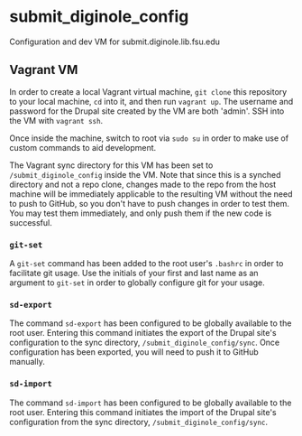 # submit_diginole_config
Configuration and dev VM for submit.diginole.lib.fsu.edu

## Vagrant VM
In order to create a local Vagrant virtual machine, `git clone` this repository
to your local machine, `cd` into it, and then run `vagrant up`. The username and 
password for the Drupal site created by the VM are both 'admin'. SSH into the VM
with `vagrant ssh`.

Once inside the machine, switch to root via `sudo su` in order to make use of 
custom commands to aid development.

The Vagrant sync directory for this VM has been set to `/submit_diginole_config`
inside the VM. Note that since this is a synched directory and not a repo clone,
changes made to the repo from the host machine will be immediately applicable to 
the resulting VM without the need to push to GitHub, so you don't have to push 
changes in order to test them. You may test them immediately, and only push them
if the new code is successful.

### `git-set`
A `git-set` command has been added to the root user's `.bashrc` in order to
facilitate git usage. Use the initials of your first and last name as an 
argument to `git-set` in order to globally configure git for your usage.

### `sd-export`
The command `sd-export` has been configured to be globally available to the
root user. Entering this command initiates the export of the Drupal site's 
configuration to the sync directory, `/submit_diginole_config/sync`. Once
configuration has been exported, you will need to push it to GitHub manually.

### `sd-import`
The command `sd-import` has been configured to be globally available to the
root user. Entering this command initiates the import of the Drupal site's 
configuration from the sync directory, `/submit_diginole_config/sync`.
